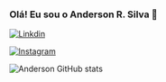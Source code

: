 ### Olá! Eu sou o Anderson R. Silva 👏

[![Linkdin](https://img.shields.io/badge/LinkedIn-0077B5?style=for-the-badge&logo=linkedin&logoColor=white)](https://www.linkedin.com/feed/?trk=sem-ga_campid.12619604102_asid.122510713320_crid.509739556283_kw.linkedin%20login_d.c_tid.kwd-12704307073_n.g_mt.p_geo.9074168)

[![Instagram](https://img.shields.io/badge/Instagram-E4405F?style=for-the-badge&logo=instagram&logoColor=white)](https://www.instagram.com/ander_silva2022/)

![Anderson GitHub stats](https://github-readme-stats.vercel.app/api?username=Dev-ARS&show_icons=true&theme=radical)



